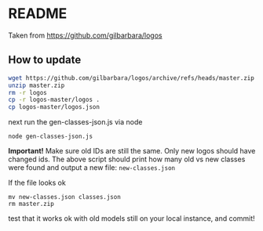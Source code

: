 # README

Taken from
https://github.com/gilbarbara/logos

## How to update

```sh
wget https://github.com/gilbarbara/logos/archive/refs/heads/master.zip
unzip master.zip
rm -r logos
cp -r logos-master/logos .
cp logos-master/logos.json
```

next run the gen-classes-json.js via node

```
node gen-classes-json.js
```

**Important!** Make sure old IDs are still the same. Only new logos should have changed ids.
The above script should print how many old vs new classes were found and output a new file: `new-classes.json`

If the file looks ok

```
mv new-classes.json classes.json
rm master.zip
```

test that it works ok with old models still on your local instance, and commit!
